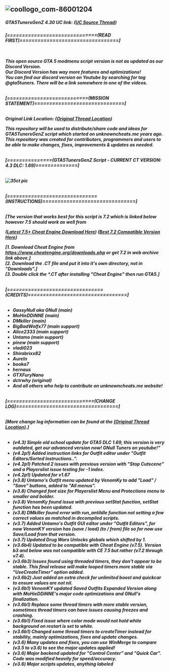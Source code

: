 ![coollogo_com-86001204](https://user-images.githubusercontent.com/121238089/215266662-298b1de1-e38d-4a27-9e22-4cd2bce23735.png)
-
<h5>GTA5TunersGenZ 4.30 UC link: (<a href="https://www.unknowncheats.me/forum/grand-theft-auto-v/645136-gta5tunersgenz-4-3-a.html" target="_blank">UC Source Thread</a>)
</h5>
<h5>[==============================(READ FIRST)=================================]<br><br><br>

This open source GTA 5 modmenu script version is not as updated as our Discord Version.<br>
Our Discord Version has way more features and optimizations!<br>
You can find our discord version on Youtube by searching for tag @gta5tuners. There will be a link somewhere in one of the videos.<br><br>

 [===========================(MISSION STATEMENT)==============================]<br><br>

Original Link Location: (<a href="https://www.unknowncheats.me/forum/grand-theft-auto-v/474288-gtatunersscriptgenz-3-0-1-57-final-cut.html#post3273389" target="_blank">[Original Thread Location](https://web.archive.org/web/20201105113906/https://github.com/cheat-engine/cheat-engine/releases/download/7.2/CheatEngine72.exe)</a>)

This repository will be used to distribute/share code and ideas for GTA5TunersGenZ script which started on unknowncheats.me years ago.
This repository was created for contributors, programmers and users to be able to make changes, fixes, improvements & updates as needed.<br><br>
  
[===============(GTA5TunersGenZ Script - CURRENT CT VERSION: 4.3 DLC: 1.69)==============]<br><br>

![35ct pic](https://user-images.githubusercontent.com/121238089/215269685-99fb7326-c929-4e38-801c-5f284ded47af.PNG)<br><br>

[==============================(INSTRUCTIONS)===============================]<br><br>

[The version that works best for this script is 7.2 which is linked below however 7.5 should work as well from<br>

(<a href="https://www.cheatengine.org/downloads.php" target="_blank">Latest 7.5+ Cheat Engine Download Here</a>) 
(<a href="https://web.archive.org/web/20201105113906/https://github.com/cheat-engine/cheat-engine/releases/download/7.2/CheatEngine72.exe" target="_blank">Best 7.2 Compatible Version Here</a>)

[1. Download Cheat Engine from https://www.cheatengine.org/downloads.php or get 7.2 in web archive link above.]<br>
[2. Download the .CT file and put it into it's own directory, not in "Downloads".]<br>
[3. Double click the *.CT after installing "Cheat Engine" then run GTA5.]<br><br>

[================================(CREDITS)=================================]<br><br>

- GassyNull aka GNull (main)<br>
- MoHieDDiNNE (main)<br>
- DMkiller (main)<br>
- BigBadWolfx77 (main support)<br>
- Alice2333 (main support)<br>
- Untamo (main support)<br>
- pinew (main support)<br>
- vladi023<br>
- Shirabrixx82<br>
- AureIn<br>
- booka7<br>
- hernaus<br>
- GTXFuryNano<br>
- dctrwhy (original)<br>
- And all others who help to contribute on unknowncheats.me website!<br><br>

[=============================(CHANGE LOG)==================================]<br><br>

[More change log information can be found at the <a href="https://www.unknowncheats.me/forum/grand-theft-auto-v/474288-gtatunersscriptgenz-3-0-1-57-final-cut.html#post3273389">(Original Thread Location)</a>.]<br><br>

- (v4.3) Simple old school update for GTA5 DLC 1.69, this version is very outdated, get our advanced version now! GNull Tuners on youtube!"
- (v4.2p1) Added instruction links for Outfit editor under "Outfit Editors/Sorted Instructions..".
- (v4.2p1) Patched 2 issues with previous version with "Stop Cutscene" and a Playerslist issue testing for -1 index.
- (v4.2p1) Updated for v1.67
- (v3.8) Untamo's Outfit menu updated by VenomKy to add "Load" / "Save" buttons, added to "All menus".
- (v3.8) Changed font size for Playerslist Menu and Protections menu to smaller and bolder.
- (v3.8) VenomKy found issue with previous setStat function, setStat function has been updated.
- (v3.8) DMkiller found error with run_antiIdle function not setting a few correct values as matched in decompiled scripts.
- (v3.7) Added Untamo's Outfit GUI editor under "Outfit Editors", for now VenomKY version has (save / load) (to / from) file so for now use Save/Load from that version.
- (v3.7) Updated Drug Wars Unlocks globals which shifted by 1.
- (v3.6b4) Updated to be compatible with Cheat Engine (v7.5). Version b3 and below was not compatible with CE 7.5 but rather (v7.2 through v7.4).
- (v3.6b3) Issues found using threaded timers, they don't appear to be stable. This final release will make looped timers more stable via "UseCreateTimer" option added.
- (v3.6b2) Just added an extra check for unlimited boost and quickcar to ensure values are not nil.
- (v3.6b1) VenomKY updated Saved Outfits Expanded Version along with MoHieDDiNNE's major code optimizations and GNull's finalization.
- (v3.6b1) Replace some thread timers with more stable version, sometimes thread timers can have issues causing freezes and crashing.
- (v3.6b1) Fixed issue where color mode would not hold white background on restart is set to white.
- (v3.6b1) Changed some thread timers to createTimer instead for stability, mainly optimizations, fixes and update changes.
- (v3.6) Many updates and fixes, you can use WinMerge to compare (v3.5 to v3.6) to see the major updates applied!
- (v3.6) Major backend updated for "Control Center" and "Quick Car". Code was modified heavily for speed/accuracy.
- (v3.6) Major scripts updates, anything labeled <script> has been modified under "Main Table", right-click and compare to previous version.
- (v3.5) Added "CarPic Toggle" to Playerslist menu and "Control Center" and updated the pictures to select from.
- (v3.5) Added temporary remote protection patch that's been bricking people's accounts. Google Tez2 remote exploit for more information.<br>
- (v3.5) Playerslist backend majorly modified to fix multiple issues and increase speed.<br>
- (v3.5) Updated Important automated background timers for better speed and accuracy.<br>
- (v3.5) Updated Playerslist to display smoother than previous versions and updated Playerslist display for Joined/Parted not to display at the same time on a reconnect.<br>
- (v3.4) Added who is session host to Playerslist, MoHieDDiNNE updated get Player URL pictures to remove lag when selecting users.<br>
- (v3.4) DMkiller added "Online Time Settings" and MoHieDDiNNE updated a "Refill Ammo" function provided by MoHieDDiNNE.<br>
- (v3.4) More offsets added for Weapons, Vehicles, Vehicle Weapons and Stone Hatchet added.<br>
- (v3.4) Playerslist updated for speed and to display safe money and added addtional buttons and features for ease of use.</h5>

<H6>Search terms: GTA GTAV GTA5 modmenu modding mod mods grand theft auto</H6>
